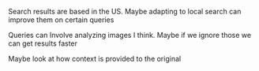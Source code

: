 Search results are based in the US. Maybe adapting to local search can improve them on certain queries

Queries can Involve analyzing images I think. Maybe if we ignore those we can get results faster

Maybe look at how context is provided to the original 